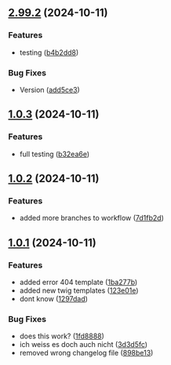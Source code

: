 ## [2.99.2](https://github.com/webmanufaktur/workflow-playground/compare/v1.0.3...v2.99.2) (2024-10-11)


### Features

* testing ([b4b2dd8](https://github.com/webmanufaktur/workflow-playground/commit/b4b2dd83f1a858f836f03999caaa4d8eac024f7e))


### Bug Fixes

* Version ([add5ce3](https://github.com/webmanufaktur/workflow-playground/commit/add5ce3ca0358e72010b4d15b32002adf08c58e7))

## [1.0.3](https://github.com/webmanufaktur/workflow-playground/compare/v1.0.2...v1.0.3) (2024-10-11)


### Features

* full testing ([b32ea6e](https://github.com/webmanufaktur/workflow-playground/commit/b32ea6ebde949e93ba940aebd318a5ea11e9912d))

## [1.0.2](https://github.com/webmanufaktur/workflow-playground/compare/v1.0.1...v1.0.2) (2024-10-11)


### Features

* added more branches to workflow ([7d1fb2d](https://github.com/webmanufaktur/workflow-playground/commit/7d1fb2d50c5cf72b2f509dfc33d6dfdd020c2225))

## [1.0.1](https://github.com/webmanufaktur/workflow-playground/compare/123e01e65881bc3c8fcd52bc97625edb5cb6f114...v1.0.1) (2024-10-11)


### Features

* added error 404 template ([1ba277b](https://github.com/webmanufaktur/workflow-playground/commit/1ba277b2e7873b8a20e3dab8c369de75b7759cae))
* added new twig templates ([123e01e](https://github.com/webmanufaktur/workflow-playground/commit/123e01e65881bc3c8fcd52bc97625edb5cb6f114))
* dont know ([1297dad](https://github.com/webmanufaktur/workflow-playground/commit/1297dada79ebea19514edb36b07ca00cd21fac1b))


### Bug Fixes

* does this work? ([1fd8888](https://github.com/webmanufaktur/workflow-playground/commit/1fd888818a3e815f37adbec448c0e67479c62f5b))
* ich weiss es doch auch nicht ([3d3d5fc](https://github.com/webmanufaktur/workflow-playground/commit/3d3d5fc6ef09bc2fd89c17e6a801c8f3142f7ce1))
* removed wrong changelog file ([898be13](https://github.com/webmanufaktur/workflow-playground/commit/898be13a8ff9a7325aec5ab0a8ad00a0be6776f0))

